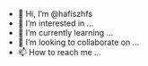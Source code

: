 - 👋 Hi, I’m @hafiszhfs
- 👀 I’m interested in ...
- 🌱 I’m currently learning ...
- 💞️ I’m looking to collaborate on ...
- 📫 How to reach me ...

<!---
hafiszhfs/hafiszhfs is a ✨ special ✨ repository because its `README.md` (this file) appears on your GitHub profile.
You can click the Preview link to take a look at your changes.
--->
